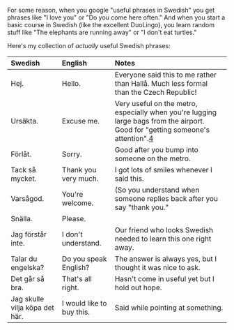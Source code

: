 For some reason, when you google "useful phrases in Swedish" you get phrases like "I love you" or "Do you come here often." And when you start a basic course in Swedish (like the excellent DuoLingo), you learn random stuff like "The elephants are running away" or "I don't eat turtles."

Here's my collection of *actually* useful Swedish phrases:

| Swedish        | English      | Notes |
| :------------- |:-------------| :---- |
| Hej.            | Hello.        | Everyone said this to me rather than Hallå. Much less formal than the Czech Republic! |
| Ursäkta.        | Excuse me.    | Very useful on the metro, especially when you're lugging large bags from the airport. Good for "getting someone's attention".[4](https://studentblogski.wordpress.com/2015/09/07/some-useful-swedish-wordsphrases-for-new-comers-to-sweden/) |
| Förlåt.         | Sorry.      | Good after you bump into someone on the metro.  |
| Tack så mycket. | Thank you very much. | I got lots of smiles whenever I said this. |
| Varsågod. | You're welcome. | (So you understand when someone replies back after you say "thank you." |
| Snälla. | Please. | |
| Jag förstår inte. | I don't understand. | Our friend who looks Swedish needed to learn this one right away. |
| Talar du engelska? | Do you speak English? | The answer is always yes, but I thought it was nice to ask. |
| Det går så bra. | That's all right. | Hasn't come in useful yet but I hold out hope. |
| Jag skulle vilja köpa det här. | I would like to buy this. | Said while pointing at something. |
